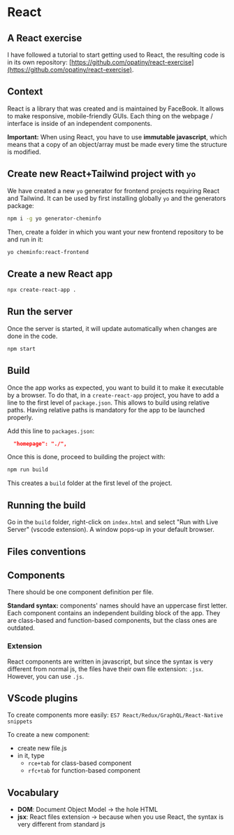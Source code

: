 # React

## A React exercise

I have followed a tutorial to start getting used to React, the resulting code is in its own repository: [https://github.com/opatiny/react-exercise](https://github.com/opatiny/react-exercise).

## Context

React is a library that was created and is maintained by FaceBook. It allows to make responsive, mobile-friendly GUIs. Each thing on the webpage / interface is inside of an independent components.

**Important:** When using React, you have to use **immutable javascript**, which means that a copy of an object/array must be made every time the structure is modified.

## Create new React+Tailwind project with `yo`

We have created a new `yo` generator for frontend projects requiring React and Tailwind. It can be used by first installing globally `yo` and the generators package:

```bash
npm i -g yo generator-cheminfo
```

Then, create a folder in which you want your new frontend repository to be and run in it:

```bash
yo cheminfo:react-frontend
```

## Create a new React app

```bash
npx create-react-app .
```

## Run the server

Once the server is started, it will update automatically when changes are done in the code.

```bash
npm start
```

## Build

Once the app works as expected, you want to build it to make it executable by a browser. To do that, in a `create-react-app` project, you have to add a line to the first level of `package.json`. This allows to build using relative paths. Having relative paths is mandatory for the app to be launched properly.

Add this line to `packages.json`:

```json
  "homepage": "./",
```

Once this is done, proceed to building the project with:
```bash
npm run build
```

This creates a `build` folder at the first level of the project.

## Running the build

Go in the `build` folder, right-click on `index.html` and select "Run with Live Server" (vscode extension). A window pops-up in your default browser.

## Files conventions

## Components

There should be one component definition per file.

**Standard syntax:** components' names should have an uppercase first letter. Each component contains an independent building block of the app. They are class-based and function-based components, but the class ones are outdated.

### Extension

React components are written in javascript, but since the syntax is very different from normal js, the files have their own file extension: `.jsx`. However, you can use `.js`.

## VScode plugins

To create components more easily: `ES7 React/Redux/GraphQL/React-Native snippets`

To create a new component:
- create new file.js
- in it, type 
    - `rce+tab` for class-based component
    - `rfc+tab` for function-based component

## Vocabulary

- **DOM**: Document Object Model -> the hole HTML
- **jsx**: React files extension -> because when you use React, the syntax is very different from standard js
